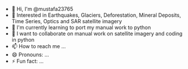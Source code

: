 - 👋 Hi, I'm @mustafa23765
- 👀 Interested in Earthquakes, Glaciers, Deforestation, Mineral Deposits, Time Series, Optics and SAR satellite imagery
- 🌱 I'm currently learning to port my manual work to python
- 💞️ I want to collaborate on manual work on satellite imagery and coding in python
- 📫 How to reach me ...
- 😄 Pronouns: ...
- ⚡ Fun fact: ...

<!---
mustafa23765/mustafa23765 is a ✨ special ✨ repository because its `README.md` (this file) appears on your GitHub profile.
You can click the Preview link to take a look at your changes.
--->
